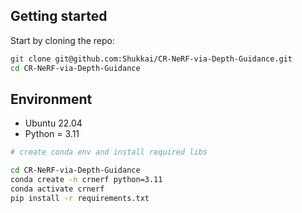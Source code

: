 ## Getting started

Start by cloning the repo:

```bash
git clone git@github.com:Shukkai/CR-NeRF-via-Depth-Guidance.git
cd CR-NeRF-via-Depth-Guidance
```

## Environment

- Ubuntu 22.04
- Python = 3.11

```bash
# create conda env and install required libs 

cd CR-NeRF-via-Depth-Guidance
conda create -n crnerf python=3.11
conda activate crnerf
pip install -r requirements.txt
```
